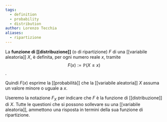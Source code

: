 ```yaml
---
tags:
  - definition
  - probability
  - distribution
author: Lorenzo Tecchia
aliases:
  - ripartizione
---
```

La **funzione di [[distribuzione]]** (o di ripartizione) $F$ di una [[variabile aleatoria]] $X$, è definita, per ogni numero reale $x$, tramite $$F(x):= \mathbb{P}(X \leq x)$$.

Quindi $F(x)$ esprime la [[probabilità]] che la [[variabile aleatoria]] $X$ assuma un valore minore o uguale a $x$. 

Useremo la notazione $F_{X}$ per indicare che $F$ è la funzione di [[distribuzione]] di $X$. Tutte le questioni che si possono sollevare su una [[variabile aleatoria]], ammettono una risposta in termini della sua funzione di ripartizione.  